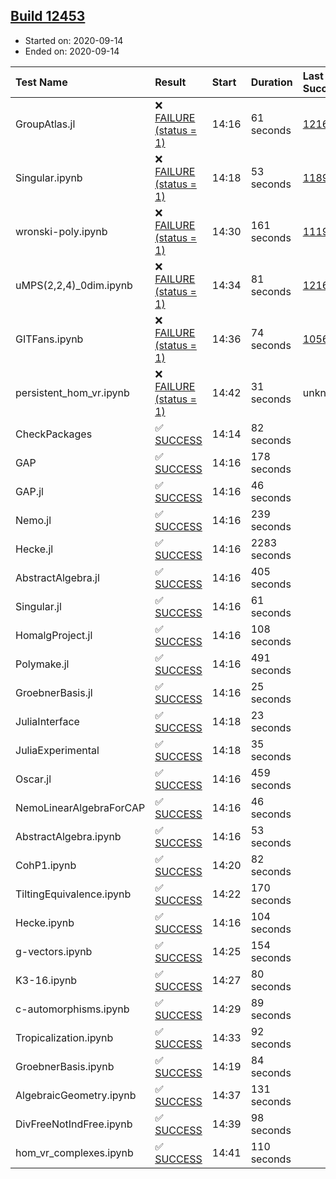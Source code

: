 ## [Build 12453](https://oscarci.mathematik.uni-kl.de/job/oscar/12453/)

* Started on: 2020-09-14
* Ended on: 2020-09-14

| Test Name    | Result | Start | Duration | Last Success | First Failure |
|:-------------|:-------|:------|:---------|:-------------|:--------------|
| GroupAtlas.jl | ❌ [FAILURE (status = 1)](https://oscarci.mathematik.uni-kl.de/job/oscar/12453/artifact/logs/build-12453/GroupAtlas.jl.log) | 14:16 | 61 seconds | [12167](https://oscarci.mathematik.uni-kl.de/job/oscar/12167/) | [12168](https://oscarci.mathematik.uni-kl.de/job/oscar/12168/) |
| Singular.ipynb | ❌ [FAILURE (status = 1)](https://oscarci.mathematik.uni-kl.de/job/oscar/12453/artifact/logs/build-12453/Singular.ipynb.log) | 14:18 | 53 seconds | [11893](https://oscarci.mathematik.uni-kl.de/job/oscar/11893/) | [11894](https://oscarci.mathematik.uni-kl.de/job/oscar/11894/) |
| wronski-poly.ipynb | ❌ [FAILURE (status = 1)](https://oscarci.mathematik.uni-kl.de/job/oscar/12453/artifact/logs/build-12453/wronski-poly.ipynb.log) | 14:30 | 161 seconds | [11192](https://oscarci.mathematik.uni-kl.de/job/oscar/11192/) | [11193](https://oscarci.mathematik.uni-kl.de/job/oscar/11193/) |
| uMPS(2,2,4)_0dim.ipynb | ❌ [FAILURE (status = 1)](https://oscarci.mathematik.uni-kl.de/job/oscar/12453/artifact/logs/build-12453/uMPS-2-2-4-_0dim.ipynb.log) | 14:34 | 81 seconds | [12167](https://oscarci.mathematik.uni-kl.de/job/oscar/12167/) | [12168](https://oscarci.mathematik.uni-kl.de/job/oscar/12168/) |
| GITFans.ipynb | ❌ [FAILURE (status = 1)](https://oscarci.mathematik.uni-kl.de/job/oscar/12453/artifact/logs/build-12453/GITFans.ipynb.log) | 14:36 | 74 seconds | [10566](https://oscarci.mathematik.uni-kl.de/job/oscar/10566/) | [10567](https://oscarci.mathematik.uni-kl.de/job/oscar/10567/) |
| persistent_hom_vr.ipynb | ❌ [FAILURE (status = 1)](https://oscarci.mathematik.uni-kl.de/job/oscar/12453/artifact/logs/build-12453/persistent_hom_vr.ipynb.log) | 14:42 | 31 seconds | unknown | unknown |
| CheckPackages | ✅ [SUCCESS](https://oscarci.mathematik.uni-kl.de/job/oscar/12453/artifact/logs/build-12453/CheckPackages.log) | 14:14 | 82 seconds |  |  |
| GAP | ✅ [SUCCESS](https://oscarci.mathematik.uni-kl.de/job/oscar/12453/artifact/logs/build-12453/GAP.log) | 14:16 | 178 seconds |  |  |
| GAP.jl | ✅ [SUCCESS](https://oscarci.mathematik.uni-kl.de/job/oscar/12453/artifact/logs/build-12453/GAP.jl.log) | 14:16 | 46 seconds |  |  |
| Nemo.jl | ✅ [SUCCESS](https://oscarci.mathematik.uni-kl.de/job/oscar/12453/artifact/logs/build-12453/Nemo.jl.log) | 14:16 | 239 seconds |  |  |
| Hecke.jl | ✅ [SUCCESS](https://oscarci.mathematik.uni-kl.de/job/oscar/12453/artifact/logs/build-12453/Hecke.jl.log) | 14:16 | 2283 seconds |  |  |
| AbstractAlgebra.jl | ✅ [SUCCESS](https://oscarci.mathematik.uni-kl.de/job/oscar/12453/artifact/logs/build-12453/AbstractAlgebra.jl.log) | 14:16 | 405 seconds |  |  |
| Singular.jl | ✅ [SUCCESS](https://oscarci.mathematik.uni-kl.de/job/oscar/12453/artifact/logs/build-12453/Singular.jl.log) | 14:16 | 61 seconds |  |  |
| HomalgProject.jl | ✅ [SUCCESS](https://oscarci.mathematik.uni-kl.de/job/oscar/12453/artifact/logs/build-12453/HomalgProject.jl.log) | 14:16 | 108 seconds |  |  |
| Polymake.jl | ✅ [SUCCESS](https://oscarci.mathematik.uni-kl.de/job/oscar/12453/artifact/logs/build-12453/Polymake.jl.log) | 14:16 | 491 seconds |  |  |
| GroebnerBasis.jl | ✅ [SUCCESS](https://oscarci.mathematik.uni-kl.de/job/oscar/12453/artifact/logs/build-12453/GroebnerBasis.jl.log) | 14:16 | 25 seconds |  |  |
| JuliaInterface | ✅ [SUCCESS](https://oscarci.mathematik.uni-kl.de/job/oscar/12453/artifact/logs/build-12453/JuliaInterface.log) | 14:18 | 23 seconds |  |  |
| JuliaExperimental | ✅ [SUCCESS](https://oscarci.mathematik.uni-kl.de/job/oscar/12453/artifact/logs/build-12453/JuliaExperimental.log) | 14:18 | 35 seconds |  |  |
| Oscar.jl | ✅ [SUCCESS](https://oscarci.mathematik.uni-kl.de/job/oscar/12453/artifact/logs/build-12453/Oscar.jl.log) | 14:16 | 459 seconds |  |  |
| NemoLinearAlgebraForCAP | ✅ [SUCCESS](https://oscarci.mathematik.uni-kl.de/job/oscar/12453/artifact/logs/build-12453/NemoLinearAlgebraForCAP.log) | 14:16 | 46 seconds |  |  |
| AbstractAlgebra.ipynb | ✅ [SUCCESS](https://oscarci.mathematik.uni-kl.de/job/oscar/12453/artifact/logs/build-12453/AbstractAlgebra.ipynb.log) | 14:16 | 53 seconds |  |  |
| CohP1.ipynb | ✅ [SUCCESS](https://oscarci.mathematik.uni-kl.de/job/oscar/12453/artifact/logs/build-12453/CohP1.ipynb.log) | 14:20 | 82 seconds |  |  |
| TiltingEquivalence.ipynb | ✅ [SUCCESS](https://oscarci.mathematik.uni-kl.de/job/oscar/12453/artifact/logs/build-12453/TiltingEquivalence.ipynb.log) | 14:22 | 170 seconds |  |  |
| Hecke.ipynb | ✅ [SUCCESS](https://oscarci.mathematik.uni-kl.de/job/oscar/12453/artifact/logs/build-12453/Hecke.ipynb.log) | 14:16 | 104 seconds |  |  |
| g-vectors.ipynb | ✅ [SUCCESS](https://oscarci.mathematik.uni-kl.de/job/oscar/12453/artifact/logs/build-12453/g-vectors.ipynb.log) | 14:25 | 154 seconds |  |  |
| K3-16.ipynb | ✅ [SUCCESS](https://oscarci.mathematik.uni-kl.de/job/oscar/12453/artifact/logs/build-12453/K3-16.ipynb.log) | 14:27 | 80 seconds |  |  |
| c-automorphisms.ipynb | ✅ [SUCCESS](https://oscarci.mathematik.uni-kl.de/job/oscar/12453/artifact/logs/build-12453/c-automorphisms.ipynb.log) | 14:29 | 89 seconds |  |  |
| Tropicalization.ipynb | ✅ [SUCCESS](https://oscarci.mathematik.uni-kl.de/job/oscar/12453/artifact/logs/build-12453/Tropicalization.ipynb.log) | 14:33 | 92 seconds |  |  |
| GroebnerBasis.ipynb | ✅ [SUCCESS](https://oscarci.mathematik.uni-kl.de/job/oscar/12453/artifact/logs/build-12453/GroebnerBasis.ipynb.log) | 14:19 | 84 seconds |  |  |
| AlgebraicGeometry.ipynb | ✅ [SUCCESS](https://oscarci.mathematik.uni-kl.de/job/oscar/12453/artifact/logs/build-12453/AlgebraicGeometry.ipynb.log) | 14:37 | 131 seconds |  |  |
| DivFreeNotIndFree.ipynb | ✅ [SUCCESS](https://oscarci.mathematik.uni-kl.de/job/oscar/12453/artifact/logs/build-12453/DivFreeNotIndFree.ipynb.log) | 14:39 | 98 seconds |  |  |
| hom_vr_complexes.ipynb | ✅ [SUCCESS](https://oscarci.mathematik.uni-kl.de/job/oscar/12453/artifact/logs/build-12453/hom_vr_complexes.ipynb.log) | 14:41 | 110 seconds |  |  |
